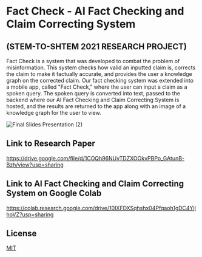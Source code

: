 # Fact Check - AI Fact Checking and Claim Correcting System
## (STEM-TO-SHTEM 2021 RESEARCH PROJECT)
Fact Check is a system that was developed to combat the problem of misinformation. This system checks how valid an inputted claim is, corrects the claim to make it factually accurate, and provides the user a knowledge graph on the corrected claim. Our fact checking system was extended into a mobile app, called "Fact Check," where the user can input a claim as a spoken query. The spoken query is converted into text, passed to the backend where our AI Fact Checking and Claim Correcting System is hosted, and the results are returned to the app along with an image of a knowledge graph for the user to view.

![Final Slides Presentation (2)](https://user-images.githubusercontent.com/54965675/128821417-e6f3fac8-309c-4e60-a00a-572ed3f4208b.png)
## Link to Research Paper
https://drive.google.com/file/d/1COQh96NUvTDZXOOkvPBPo_GAtunB-Bzh/view?usp=sharing
## Link to AI Fact Checking and Claim Correcting System on Google Colab
https://colab.research.google.com/drive/10IXFDXSqhshx04Pfqaoh1gDC4YjlhoVZ?usp=sharing
## License
[MIT](https://choosealicense.com/licenses/mit/)
